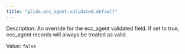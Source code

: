 ```yaml
---
title: "glide.ecc_agent.validated.default"
---
```


Description: An override for the ecc_agent validated field.  If set to true, ecc_agent records will always be treated as valid.

Value: `false`